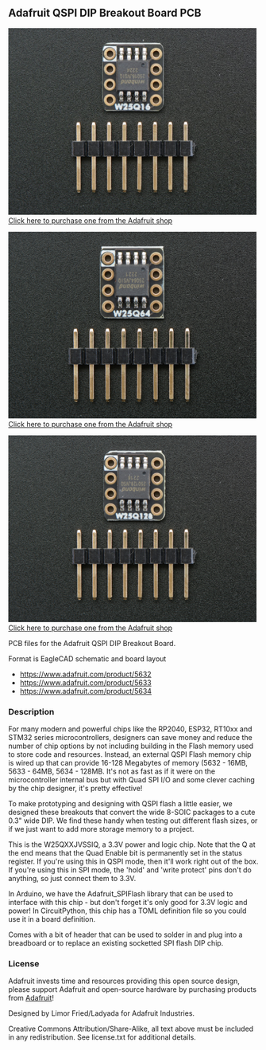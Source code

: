 ## Adafruit QSPI DIP Breakout Board PCB

<a href="http://www.adafruit.com/products/5632"><img src="assets/5632.jpg?raw=true" width="500px"><br/>
Click here to purchase one from the Adafruit shop</a>

<a href="http://www.adafruit.com/products/5633"><img src="assets/5633.jpg?raw=true" width="500px"><br/>
Click here to purchase one from the Adafruit shop</a>

<a href="http://www.adafruit.com/products/5634"><img src="assets/5634.jpg?raw=true" width="500px"><br/>
Click here to purchase one from the Adafruit shop</a>

PCB files for the Adafruit QSPI DIP Breakout Board. 

Format is EagleCAD schematic and board layout
* https://www.adafruit.com/product/5632
* https://www.adafruit.com/product/5633
* https://www.adafruit.com/product/5634

### Description

For many modern and powerful chips like the RP2040, ESP32, RT10xx and STM32 series microcontrollers, designers can save money and reduce the number of chip options by not including building in the Flash memory used to store code and resources. Instead, an external QSPI Flash memory chip is wired up that can provide 16-128 Megabytes of memory (5632 - 16MB, 5633 - 64MB, 5634 - 128MB. It's not as fast as if it were on the microcontroller internal bus but with Quad SPI I/O and some clever caching by the chip designer, it's pretty effective!

To make prototyping and designing with QSPI flash a little easier, we designed these breakouts that convert the wide 8-SOIC packages to a cute 0.3" wide DIP. We find these handy when testing out different flash sizes, or if we just want to add more storage memory to a project.

This is the W25QXXJVSSIQ, a 3.3V power and logic chip. Note that the Q at the end means that the Quad Enable bit is permanently set in the status register. If you're using this in QSPI mode, then it'll work right out of the box. If you're using this in SPI mode, the 'hold' and 'write protect' pins don't do anything, so just connect them to 3.3V.

In Arduino, we have the Adafruit_SPIFlash library that can be used to interface with this chip - but don't forget it's only good for 3.3V logic and power! In CircuitPython, this chip has a TOML definition file so you could use it in a board definition.

Comes with a bit of header that can be used to solder in and plug into a breadboard or  to replace an existing socketted SPI flash DIP chip.

### License

Adafruit invests time and resources providing this open source design, please support Adafruit and open-source hardware by purchasing products from [Adafruit](https://www.adafruit.com)!

Designed by Limor Fried/Ladyada for Adafruit Industries.

Creative Commons Attribution/Share-Alike, all text above must be included in any redistribution. 
See license.txt for additional details.
